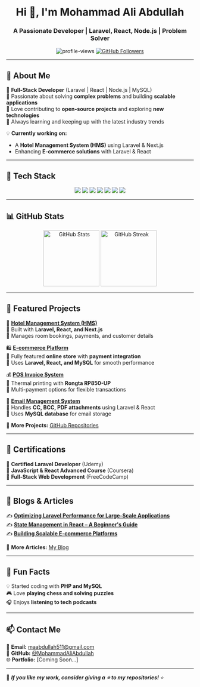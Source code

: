 <!-- Header Section -->
<h1 align="center">Hi 👋, I'm Mohammad Ali Abdullah</h1>
<h3 align="center">A Passionate Developer | Laravel, React, Node.js | Problem Solver</h3>

<!-- Profile Views & Social Badges -->
<p align="center">
  <img src="https://komarev.com/ghpvc/?username=MohammadAliAbdullah&label=Profile%20Views&color=0e75b6&style=flat" alt="profile-views" />
  <a href="https://github.com/MohammadAliAbdullah?tab=followers">
    <img src="https://img.shields.io/github/followers/MohammadAliAbdullah?label=Followers&style=social" alt="GitHub Followers" />
  </a>
</p>

---

## 🚀 About Me  
🔹 **Full-Stack Developer** (Laravel | React | Node.js | MySQL)  
🔹 Passionate about solving **complex problems** and building **scalable applications**  
🔹 Love contributing to **open-source projects** and exploring **new technologies**  
🔹 Always learning and keeping up with the latest industry trends  

💡 **Currently working on:**  
- A **Hotel Management System (HMS)** using Laravel & Next.js  
- Enhancing **E-commerce solutions** with Laravel & React  

---

## 🔧 Tech Stack  
<p align="center">
  <img src="https://img.shields.io/badge/Laravel-F55247?style=for-the-badge&logo=laravel&logoColor=white" />
  <img src="https://img.shields.io/badge/React-61DAFB?style=for-the-badge&logo=react&logoColor=black" />
  <img src="https://img.shields.io/badge/Node.js-339933?style=for-the-badge&logo=nodedotjs&logoColor=white" />
  <img src="https://img.shields.io/badge/MySQL-4479A1?style=for-the-badge&logo=mysql&logoColor=white" />
  <img src="https://img.shields.io/badge/Tailwind_CSS-06B6D4?style=for-the-badge&logo=tailwindcss&logoColor=white" />
  <img src="https://img.shields.io/badge/Git-F05032?style=for-the-badge&logo=git&logoColor=white" />
  <img src="https://img.shields.io/badge/Linux-FCC624?style=for-the-badge&logo=linux&logoColor=black" />
</p>

---
## 📊 GitHub Stats  
<p align="center">
  <img src="https://github-readme-stats.vercel.app/api?username=MohammadAliAbdullah&show_icons=true&theme=dark&v=1" height="150" alt="GitHub Stats"/>
  <img src="https://github-readme-streak-stats.herokuapp.com/?user=MohammadAliAbdullah&theme=dark&v=1" height="150" alt="GitHub Streak" />
</p>


---

## 📂 Featured Projects  
🚀 **[Hotel Management System (HMS)](https://github.com/MohammadAliAbdullah/hms)**  
🔹 Built with **Laravel, React, and Next.js**  
🔹 Manages room bookings, payments, and customer details  

🛍️ **[E-commerce Platform](https://github.com/MohammadAliAbdullah/ecommerce)**  
🔹 Fully featured **online store** with **payment integration**  
🔹 Uses **Laravel, React, and MySQL** for smooth performance  

💰 **[POS Invoice System](https://github.com/MohammadAliAbdullah/pos-invoice)**  
🔹 Thermal printing with **Rongta RP850-UP**  
🔹 Multi-payment options for flexible transactions  

📧 **[Email Management System](https://github.com/MohammadAliAbdullah/email-system)**  
🔹 Handles **CC, BCC, PDF attachments** using Laravel & React  
🔹 Uses **MySQL database** for email storage  

🔗 **More Projects:** [GitHub Repositories](https://github.com/MohammadAliAbdullah?tab=repositories)  

---

## 📜 Certifications  
📌 **Certified Laravel Developer** (Udemy)  
📌 **JavaScript & React Advanced Course** (Coursera)  
📌 **Full-Stack Web Development** (FreeCodeCamp)  

---

## 📝 Blogs & Articles  
✍️ **[Optimizing Laravel Performance for Large-Scale Applications](https://medium.com/@MohammadAliAbdullah/optimizing-laravel-performance)**  
✍️ **[State Management in React – A Beginner's Guide](https://dev.to/mohammadaliabdullah/react-state-management)**  
✍️ **[Building Scalable E-commerce Platforms](https://hashnode.com/@MohammadAliAbdullah/ecommerce-scalability)**  

📰 **More Articles:** [My Blog](https://medium.com/@MohammadAliAbdullah)  

---

## 🎯 Fun Facts  
💡 Started coding with **PHP and MySQL**  
🎮 Love **playing chess and solving puzzles**  
🎧 Enjoys **listening to tech podcasts**  

---

## 📫 Contact Me  
📩 **Email:** maabdullah511@gmail.com  
💼 **GitHub:** [@MohammadAliAbdullah](https://github.com/MohammadAliAbdullah)  
🌐 **Portfolio:** [Coming Soon...]  

---

🌟 **_If you like my work, consider giving a ⭐ to my repositories!_** ⭐
